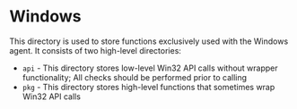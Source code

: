 # Windows

This directory is used to store functions exclusively used with the Windows agent.
It consists of two high-level directories:

- `api` - This directory stores low-level Win32 API calls without wrapper functionality; All checks should be performed prior to calling
- `pkg` - This directory stores high-level functions that sometimes wrap Win32 API calls
